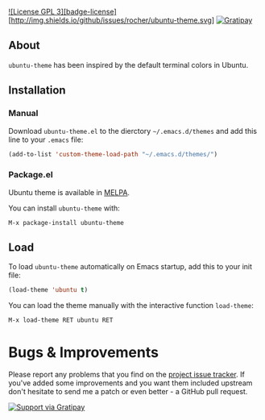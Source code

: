 [![License GPL 3][badge-license]](http://www.gnu.org/licenses/gpl-3.0.txt)
[http://img.shields.io/github/issues/rocher/ubuntu-theme.svg]
[![Gratipay](http://img.shields.io/gratipay/rocher.svg)](https://www.gratipay.com/rocher/)


## About ##

`ubuntu-theme` has been inspired by the default terminal colors in Ubuntu.


## Installation ##

### Manual ###

Download `ubuntu-theme.el` to the dierctory `~/.emacs.d/themes` and add this
line to your `.emacs` file:

```lisp
(add-to-list 'custom-theme-load-path "~/.emacs.d/themes/")
```

### Package.el ###

Ubuntu theme is available in [MELPA](http://melpa.org).

You can install `ubuntu-theme` with:

`M-x package-install ubuntu-theme`

## Load ##

To load `ubuntu-theme` automatically on Emacs startup, add this to your init
file:

```lisp
(load-theme 'ubuntu t)
```

You can load the theme manually with the interactive function `load-theme`:

`M-x load-theme RET ubuntu RET`


# Bugs & Improvements #

Please report any problems that you find on the
[project issue tracker](https://github.com/rocher/ubuntu-theme/issues). If
you've added some improvements and you want them included upstream don't
hesitate to send me a patch or even better - a GitHub pull
request.


[![Support via Gratipay](https://cdn.rawgit.com/gratipay/gratipay-badge/2.3.0/dist/gratipay.png)](https://gratipay.com/rocher/)
